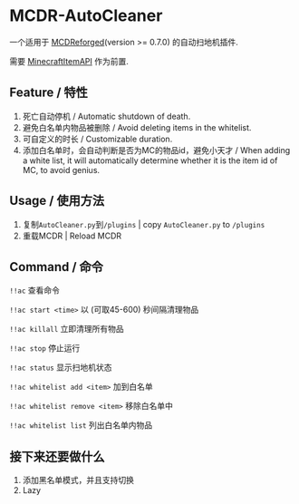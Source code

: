 # MCDR-AutoCleaner

一个适用于 [MCDReforged](https://github.com/Fallen-Breath/MCDReforged)(version >= 0.7.0)  的自动扫地机插件.

需要 [MinecraftItemAPI](https://github.com/Forgot-Dream/MinecraftItemAPI) 作为前置.

## Feature / 特性

1. 死亡自动停机 / Automatic shutdown of death.
2. 避免白名单内物品被删除 / Avoid deleting items in the whitelist.
3. 可自定义的时长 / Customizable duration.
4. 添加白名单时，会自动判断是否为MC的物品id，避免小天才 / When adding a white list, it will automatically determine whether it is the item id of MC, to avoid genius.

## Usage / 使用方法

1. 复制`AutoCleaner.py`到`/plugins` | copy `AutoCleaner.py` to `/plugins`
2. 重载MCDR | Reload MCDR

## Command / 命令

`!!ac` 查看命令

`!!ac start <time>` 以 <time>(可取45-600) 秒间隔清理物品
  
`!!ac killall` 立即清理所有物品

`!!ac stop` 停止运行

`!!ac status` 显示扫地机状态

`!!ac whitelist add <item>` 加<item>到白名单

`!!ac whitelist remove <item>` 移除白名单中<item>
  
`!!ac whitelist list` 列出白名单内物品

## 接下来还要做什么

1. 添加黑名单模式，并且支持切换
2. Lazy
